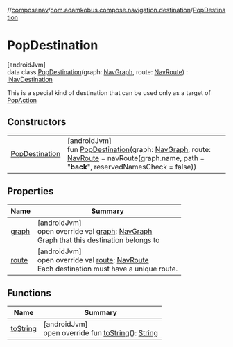 //[composenav](../../../index.md)/[com.adamkobus.compose.navigation.destination](../index.md)/[PopDestination](index.md)

# PopDestination

[androidJvm]\
data class [PopDestination](index.md)(graph: [NavGraph](../-nav-graph/index.md), route: [NavRoute](../-nav-route/index.md)) : [INavDestination](../-i-nav-destination/index.md)

This is a special kind of destination that can be used only as a target of [PopAction](../../com.adamkobus.compose.navigation.action/-pop-action/index.md)

## Constructors

| | |
|---|---|
| [PopDestination](-pop-destination.md) | [androidJvm]<br>fun [PopDestination](-pop-destination.md)(graph: [NavGraph](../-nav-graph/index.md), route: [NavRoute](../-nav-route/index.md) = navRoute(graph.name, path = "__back__", reservedNamesCheck = false)) |

## Properties

| Name | Summary |
|---|---|
| [graph](graph.md) | [androidJvm]<br>open override val [graph](graph.md): [NavGraph](../-nav-graph/index.md)<br>Graph that this destination belongs to |
| [route](route.md) | [androidJvm]<br>open override val [route](route.md): [NavRoute](../-nav-route/index.md)<br>Each destination must have a unique route. |

## Functions

| Name | Summary |
|---|---|
| [toString](to-string.md) | [androidJvm]<br>open override fun [toString](to-string.md)(): [String](https://kotlinlang.org/api/latest/jvm/stdlib/kotlin/-string/index.html) |
